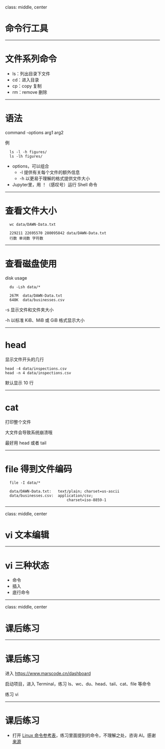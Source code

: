 class: middle, center

# 命令行工具

---
# 文件系列命令

- ls：列出目录下文件
- cd：进入目录
- cp：copy 复制
- rm：remove 删除

---
# 语法

command -options arg1 arg2

例

      ls -l -h figures/
      ls -lh figures/
- options，可以组合
   -  -l 提供有关每个文件的额外信息
   -  -h 以更易于理解的格式提供文件大小
- Jupyter里，用 ！（感叹号）运行 Shell 命令

---
# 查看文件大小

      wc data/DAWN-Data.txt

      229211 22695570 280095842 data/DAWN-Data.txt
      行数 单词数 字符数

---
# 查看磁盘使用

disk usage

      du -Lsh data/*

      267M	data/DAWN-Data.txt
      648K	data/businesses.csv
-s 显示文件和文件夹大小

-h 以标准 KiB、MiB 或 GiB 格式显示大小

---
# head

显示文件开头的几行

    head -4 data/inspections.csv
    head -n 4 data/inspections.csv
默认显示 10 行

---
# cat 

打印整个文件

大文件会导致系统崩溃哦

最好用 head 或者 tail

---
# file 得到文件编码

      file -I data/*

      data/DAWN-Data.txt:   text/plain; charset=us-ascii
      data/businesses.csv:  application/csv; 
                                charset=iso-8859-1

---
class: middle, center

# vi 文本编辑

---
# vi 三种状态

- 命令
- 插入
- 底行命令

---
class: middle, center
# 课后练习

---
# 课后练习

进入 https://www.marscode.cn/dashboard

启动项目，进入 Terminal，练习 ls、wc、du、head、tail、cat、file 等命令

练习 vi

---
# 课后练习

- 打开 [Linux 命令参考表](https://upload-images.jianshu.io/upload_images/1651860-3e2a26422af0ead1.png?imageMogr2/auto-orient/strip|imageView2/2/w/1200/format/webp)，练习里面提到的命令，不理解之处，咨询 AI。感谢 [来源](https://www.jianshu.com/p/2c40cf0f9f9e)